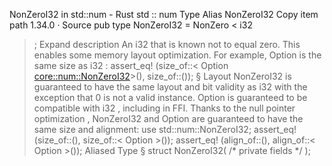 NonZeroI32 in std::num - Rust
std
::
num
Type Alias
NonZeroI32
Copy item path
1.34.0
·
Source
pub type NonZeroI32 =
NonZero
<
i32
>;
Expand description
An
i32
that is known not to equal zero.
This enables some memory layout optimization.
For example,
Option<NonZeroI32>
is the same size as
i32
:
assert_eq!
(size_of::<
Option
<core::num::NonZeroI32>>(), size_of::<i32>());
§
Layout
NonZeroI32
is guaranteed to have the same layout and bit validity as
i32
with the exception that
0
is not a valid instance.
Option<NonZeroI32>
is guaranteed to be compatible with
i32
,
including in FFI.
Thanks to the
null pointer optimization
,
NonZeroI32
and
Option<NonZeroI32>
are guaranteed to have the same size and alignment:
use
std::num::NonZeroI32;
assert_eq!
(size_of::<NonZeroI32>(), size_of::<
Option
<NonZeroI32>>());
assert_eq!
(align_of::<NonZeroI32>(), align_of::<
Option
<NonZeroI32>>());
Aliased Type
§
struct NonZeroI32(
/* private fields */
);